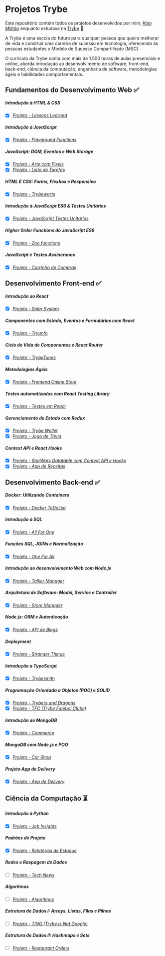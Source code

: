 # Projetos Trybe

Este repositório contém todos os projetos desenvolvidos por mim, _[Kaio Militão](https://www.linkedin.com/in/kaio-milit%C3%A3o-66a3b2152/)_ enquanto estudava na [Trybe](https://www.betrybe.com/) :rocket:

A Trybe é uma escola do futuro para qualquer pessoa que queira melhorar de vida e construir uma carreira de sucesso em tecnologia, oferecendo às pessoas estudantes o Modelo de Sucesso Compartilhado (MSC).

O currículo da Trybe conta com mais de 1.500 horas de aulas presenciais e online, aborda introdução ao desenvolvimento de software, front-end, back-end, ciência da computação, engenharia de software, metodologias ágeis e habilidades comportamentais.

## Fundamentos do Desenvolvimento Web :white_check_mark:

##### Introdução à HTML & CSS

- [x] _[Projeto - Lessons Learned](https://github.com/Kai0so/trybe-projects/tree/master/fundamentos/project-lessons-learned)_

##### Introdução à JavaScript

- [x] _[Projeto - Playground Functions](https://github.com/Kai0so/trybe-projects/tree/master/fundamentos/project-playground-functions)_

##### JavaScript: DOM, Eventos e Web Storage

- [x] _[Projeto - Arte com Pixels](https://github.com/Kai0so/trybe-projects/tree/master/fundamentos/project-pixels-art)_
- [x] _[Projeto - Lista de Tarefas](https://github.com/Kai0so/trybe-projects/tree/master/fundamentos/project-todo-list)_

##### HTML E CSS: Forms, Flexbox e Responsivo

- [x] _[Projeto - Trybewarts](https://github.com/Kai0so/trybe-projects/tree/master/fundamentos/project-trybewarts)_

##### Introdução à JavaScript ES6 & Testes Unitários

- [x] _[Projeto - JavaScript Testes Unitários](https://github.com/Kai0so/trybe-projects/tree/master/fundamentos/project-js-unit-tests)_

##### Higher 0rder Functions do JavaScript ES6

- [x] _[Projeto - Zoo functions](https://github.com/Kai0so/trybe-projects/tree/master/fundamentos/project-zoo-functions)_

##### JavaScript e Testes Assíncronos

- [x] _[Projeto - Carrinho de Compras](https://github.com/Kai0so/trybe-projects/tree/master/fundamentos/project-shopping-cart)_

## Desenvolvimento Front-end :white_check_mark:

##### Introdução ao React

- [x] _[Projeto - Solar System](https://github.com/Kai0so/trybe-projects/tree/master/front-end/project-solar-system)_

##### Componentes com Estado, Eventos e Formulários com React

- [x] _[Projeto - Tryunfo](https://github.com/Kai0so/trybe-projects/tree/master/front-end/project-tryunfo)_

##### Ciclo de Vida de Componentes e React Router

- [x] _[Projeto - TrybeTunes](https://github.com/Kai0so/trybe-projects/tree/master/front-end/project-trybetunes)_

##### Metodologias Ágeis

- [x] _[Projeto - Frontend Online Store](https://github.com/Kai0so/trybe-projects/tree/master/front-end/project-frontend-online-store)_

##### Testes automatizados com React Testing Library

- [x] _[Projeto - Testes em React](https://github.com/Kai0so/trybe-projects/tree/master/front-end/project-react-testing-library)_

##### Gerenciamento de Estado com Redux

- [x] _[Projeto - Trybe Wallet](https://github.com/Kai0so/trybe-projects/tree/master/front-end/project-trybewallet)_
- [x] _[Projeto - Jogo de Trivia](https://github.com/Kai0so/trybe-projects/tree/master/front-end/project-trivia-react-redux)_

##### Context API e React Hooks

- [x] _[Projeto - StarWars Datatable com Context API e Hooks](https://github.com/Kai0so/trybe-projects/tree/master/front-end/project-starwars-planets-search)_
- [x] _[Projeto - App de Receitas](https://github.com/Kai0so/trybe-projects/tree/master/front-end/project-recipes-app)_

## Desenvolvimento Back-end :white_check_mark:

##### Docker: Utilizando Containers

- [x] _[Projeto - Docker ToDoList](https://github.com/Kai0so/trybe-projects/tree/master/back-end/project-docker-todo-list)_

##### Introdução à SQL

- [x] _[Projeto - All For One](https://github.com/Kai0so/trybe-projects/tree/master/back-end/project-mysql-all-for-one)_

##### Funções SQL, JOINs e Normalização

- [x] _[Projeto - One For All](https://github.com/Kai0so/trybe-projects/tree/master/back-end/project-mysql-one-for-all)_

##### Introdução ao desenvolvimento Web com Node.js

- [x] _[Projeto - Talker Manager](https://github.com/Kai0so/trybe-projects/tree/master/back-end/project-talker-manager)_

##### Arquitetura de Software: Model, Service e Controller

- [x] _[Projeto - Store Manager](https://github.com/Kai0so/trybe-projects/tree/master/back-end/project-store-manager)_

##### Node.js: ORM e Autenticação

- [x] _[Projeto - API de Blogs](https://github.com/Kai0so/trybe-projects/tree/master/back-end/project-blogs-api)_

##### Deployment

- [x] _[Projeto - Stranger Things](https://github.com/Kai0so/trybe-projects/tree/master/back-end/project-stranger-things)_

##### Introdução a TypeScript

- [x] _[Projeto - Trybesmith](https://github.com/Kai0so/trybe-projects/tree/master/back-end/project-trybesmith)_

##### Programação Orientada a Objetos (POO) e SOLID

- [x] _[Projeto - Trybers and Dragons](https://github.com/Kai0so/trybe-projects/tree/master/back-end/project-trybers-and-dragons)_
- [x] _[Projeto - TFC (Trybe Futebol Clube)](https://github.com/Kai0so/trybe-projects/tree/master/back-end/project-trybe-futebol-clube)_

##### Introdução ao MongoDB

- [x] _[Projeto - Commerce](https://github.com/Kai0so/trybe-projects/tree/master/back-end/project-mongodb-commerce)_

##### MongoDB com Node.js e POO

- [x] _[Projeto - Car Shop](https://github.com/Kai0so/trybe-projects/tree/master/back-end/project-car-shop)_

##### Projeto App de Delivery

- [x] _[Projeto - App de Delivery](https://github.com/Kai0so/trybe-projects/tree/master/back-end/project-delivery-app)_

## Ciência da Computação :hourglass_flowing_sand:

##### Introdução à Python

- [x] _[Projeto - Job Insights]()_

##### Padrões de Projeto

- [x] _[Projeto - Relatórios de Estoque]()_

##### Redes e Raspagem de Dados

- [ ] _[Projeto - Tech News]()_

##### Algoritmos

- [ ] _[Projeto - Algoritmos]()_

##### Estrutura de Dados I: Arrays, Listas, Filas e Pilhas

- [ ] _[Projeto - TING (Trybe Is Not Google)]()_

##### Estrutura de Dados II: Hashmaps e Sets

- [ ] _[Projeto - Restaurant Orders]()_

